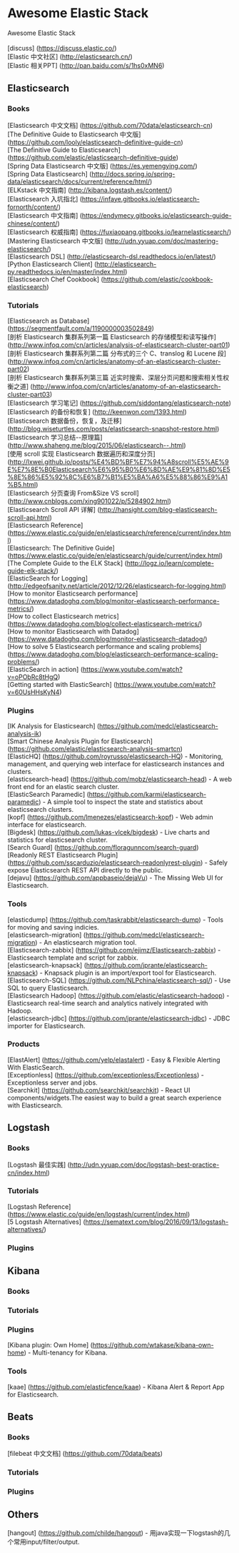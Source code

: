 # Awesome Elastic Stack
Awesome Elastic Stack <br /><br />
[discuss] (https://discuss.elastic.co/) <br />
[Elastic 中文社区] (http://elasticsearch.cn/) <br />
[Elastic 相关PPT] (http://pan.baidu.com/s/1hs0xMN6) <br />

## Elasticsearch

### Books
[Elasticsearch 中文文档] (https://github.com/70data/elasticsearch-cn) <br />
[The Definitive Guide to Elasticsearch 中文版] (https://github.com/looly/elasticsearch-definitive-guide-cn) <br />
[The Definitive Guide to Elasticsearch] (https://github.com/elastic/elasticsearch-definitive-guide) <br />
[Spring Data Elasticsearch 中文版] (https://es.yemengying.com/) <br />
[Spring Data Elasticsearch] (http://docs.spring.io/spring-data/elasticsearch/docs/current/reference/html/) <br />
[ELKstack 中文指南] (http://kibana.logstash.es/content/) <br />
[Elasticsearch 入坑指北] (https://infaye.gitbooks.io/elasticsearch-fornorth/content/) <br />
[Elasticsearch 中文指南] (https://endymecy.gitbooks.io/elasticsearch-guide-chinese/content/) <br />
[Elasticsearch 权威指南] (https://fuxiaopang.gitbooks.io/learnelasticsearch/) <br />
[Mastering Elasticsearch 中文版] (http://udn.yyuap.com/doc/mastering-elasticsearch/) <br />
[Elasticsearch DSL] (http://elasticsearch-dsl.readthedocs.io/en/latest/) <br />
[Python Elasticsearch Client] (http://elasticsearch-py.readthedocs.io/en/master/index.html) <br />
[Elasticsearch Chef Cookbook] (https://github.com/elastic/cookbook-elasticsearch) <br />

### Tutorials
[Elasticsearch as Database] (https://segmentfault.com/a/1190000003502849) <br />
[剖析 Elasticsearch 集群系列第一篇 Elasticsearch 的存储模型和读写操作] (http://www.infoq.com/cn/articles/analysis-of-elasticsearch-cluster-part01) <br />
[剖析 Elasticsearch 集群系列第二篇 分布式的三个 C、translog 和 Lucene 段] (http://www.infoq.com/cn/articles/anatomy-of-an-elasticsearch-cluster-part02) <br />
[剖析 Elasticsearch 集群系列第三篇 近实时搜索、深层分页问题和搜索相关性权衡之道] (http://www.infoq.com/cn/articles/anatomy-of-an-elasticsearch-cluster-part03) <br />
[Elasticsearch 学习笔记] (https://github.com/siddontang/elasticsearch-note) <br />
[Elasticsearch 的备份和恢复] (http://keenwon.com/1393.html) <br />
[Elasticsearch 数据备份，恢复，及迁移] (http://blog.wiseturtles.com/posts/elasticsearch-snapshot-restore.html) <br />
[Elasticsearch 学习总结--原理篇] (http://www.shaheng.me/blog/2015/06/elasticsearch--.html) <br />
[使用 scroll 实现 Elasticsearch 数据遍历和深度分页] (http://lxwei.github.io/posts/%E4%BD%BF%E7%94%A8scroll%E5%AE%9E%E7%8E%B0Elasticsearch%E6%95%B0%E6%8D%AE%E9%81%8D%E5%8E%86%E5%92%8C%E6%B7%B1%E5%BA%A6%E5%88%86%E9%A1%B5.html) <br />
[Elasticsearch 分页查询 From&Size VS scroll] (http://www.cnblogs.com/xing901022/p/5284902.html) <br />
[Elasticsearch Scroll API 详解] (http://hansight.com/blog-elasticsearch-scroll-api.html) <br />
[Elasticsearch Reference] (https://www.elastic.co/guide/en/elasticsearch/reference/current/index.html) <br />
[Elasticsearch: The Definitive Guide] (https://www.elastic.co/guide/en/elasticsearch/guide/current/index.html) <br />
[The Complete Guide to the ELK Stack] (http://logz.io/learn/complete-guide-elk-stack/) <br />
[ElasticSearch for Logging] (http://edgeofsanity.net/article/2012/12/26/elasticsearch-for-logging.html) <br />
[How to monitor Elasticsearch performance] (https://www.datadoghq.com/blog/monitor-elasticsearch-performance-metrics/) <br />
[How to collect Elasticsearch metrics] (https://www.datadoghq.com/blog/collect-elasticsearch-metrics/) <br />
[How to monitor Elasticsearch with Datadog] (https://www.datadoghq.com/blog/monitor-elasticsearch-datadog/) <br />
[How to solve 5 Elasticsearch performance and scaling problems] (https://www.datadoghq.com/blog/elasticsearch-performance-scaling-problems/) <br />
[ElasticSearch in action] (https://www.youtube.com/watch?v=oPObRc8tHgQ) <br />
[Getting started with ElasticSearch] (https://www.youtube.com/watch?v=60UsHHsKyN4) <br />

### Plugins
[IK Analysis for Elasticsearch] (https://github.com/medcl/elasticsearch-analysis-ik) <br />
[Smart Chinese Analysis Plugin for Elasticsearch] (https://github.com/elastic/elasticsearch-analysis-smartcn) <br />
[ElasticHQ] (https://github.com/royrusso/elasticsearch-HQ) - Monitoring, management, and querying web interface for elasticsearch instances and clusters. <br />
[elasticsearch-head] (https://github.com/mobz/elasticsearch-head) - A web front end for an elastic search cluster. <br />
[ElasticSearch Paramedic] (https://github.com/karmi/elasticsearch-paramedic) - A simple tool to inspect the state and statistics about elasticsearch clusters. <br />
[kopf] (https://github.com/lmenezes/elasticsearch-kopf) - Web admin interface for elasticsearch. <br />
[Bigdesk] (https://github.com/lukas-vlcek/bigdesk) - Live charts and statistics for elasticsearch cluster. <br />
[Search Guard] (https://github.com/floragunncom/search-guard) <br />
[Readonly REST Elasticsearch Plugin] (https://github.com/sscarduzio/elasticsearch-readonlyrest-plugin) - Safely expose Elasticsearch REST API directly to the public. <br />
[dejavu] (https://github.com/appbaseio/dejaVu) - The Missing Web UI for Elasticsearch. <br />

### Tools
[elasticdump] (https://github.com/taskrabbit/elasticsearch-dump) - Tools for moving and saving indicies. <br />
[elasticsearch-migration] (https://github.com/medcl/elasticsearch-migration) - An elasticsearch migration tool. <br />
[Elasticsearch-zabbix] (https://github.com/ejimz/Elasticsearch-zabbix) - Elasticsearch template and script for zabbix. <br />
[elasticsearch-knapsack] (https://github.com/jprante/elasticsearch-knapsack) - Knapsack plugin is an import/export tool for Elasticsearch. <br />
[Elasticsearch-SQL] (https://github.com/NLPchina/elasticsearch-sql/) - Use SQL to query Elasticsearch. <br />
[Elasticsearch Hadoop] (https://github.com/elastic/elasticsearch-hadoop) - Elasticsearch real-time search and analytics natively integrated with Hadoop. <br />
[elasticsearch-jdbc] (https://github.com/jprante/elasticsearch-jdbc) - JDBC importer for Elasticsearch. <br />

### Products
[ElastAlert] (https://github.com/yelp/elastalert) - Easy & Flexible Alerting With ElasticSearch. <br />
[Exceptionless] (https://github.com/exceptionless/Exceptionless) - Exceptionless server and jobs. <br />
[Searchkit] (https://github.com/searchkit/searchkit) - React UI components/widgets.The easiest way to build a great search experience with Elasticsearch. <br />



## Logstash

### Books
[Logstash 最佳实践] (http://udn.yyuap.com/doc/logstash-best-practice-cn/index.html) <br />

### Tutorials
[Logstash Reference] (https://www.elastic.co/guide/en/logstash/current/index.html) <br />
[5 Logstash Alternatives] (https://sematext.com/blog/2016/09/13/logstash-alternatives/) <br />

### Plugins



## Kibana

### Books

### Tutorials

### Plugins
[Kibana plugin: Own Home] (https://github.com/wtakase/kibana-own-home) - Multi-tenancy for Kibana. <br />

### Tools
[kaae] (https://github.com/elasticfence/kaae) - Kibana Alert & Report App for Elasticsearch. <br />



## Beats

### Books
[filebeat 中文文档] (https://github.com/70data/beats) <br />

### Tutorials

### Plugins



## Others
[hangout] (https://github.com/childe/hangout) - 用java实现一下logstash的几个常用input/filter/output. <br />
